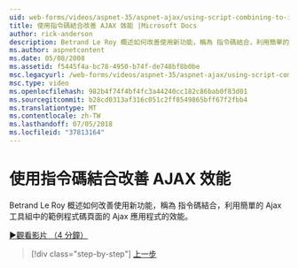 ```yaml
---
uid: web-forms/videos/aspnet-35/aspnet-ajax/using-script-combining-to-improve-ajax-performance
title: 使用指令碼結合改善 AJAX 效能 |Microsoft Docs
author: rick-anderson
description: Betrand Le Roy 概述如何改善使用新功能，稱為 指令碼結合，利用簡單的網頁與 samp 的 Ajax 應用程式的效能...
ms.author: aspnetcontent
ms.date: 05/08/2008
ms.assetid: f5445f4a-bc78-4950-b74f-de748bf8b0be
msc.legacyurl: /web-forms/videos/aspnet-35/aspnet-ajax/using-script-combining-to-improve-ajax-performance
msc.type: video
ms.openlocfilehash: 982b4f74f4bf4fc3a44240cc182c86bab0f83d01
ms.sourcegitcommit: b28cd0313af316c051c2ff8549865bff67f2fbb4
ms.translationtype: MT
ms.contentlocale: zh-TW
ms.lasthandoff: 07/05/2018
ms.locfileid: "37813164"
---
```

<a name="using-script-combining-to-improve-ajax-performance"></a>使用指令碼結合改善 AJAX 效能
====================
Betrand Le Roy 概述如何改善使用新功能，稱為 指令碼結合，利用簡單的 Ajax 工具組中的範例程式碼頁面的 Ajax 應用程式的效能。

[&#9654;觀看影片 （4 分鐘）](https://channel9.msdn.com/Blogs/ASP-NET-Site-Videos/using-script-combining-to-improve-ajax-performance)

> [!div class="step-by-step"]
> [上一步](introduction-to-aspnet-ajax-history.md)
